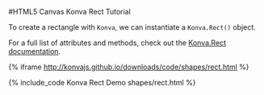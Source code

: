 
#HTML5 Canvas Konva Rect Tutorial

To create  a rectangle with `Konva`, we can instantiate a `Konva.Rect()` object.

For a full list of attributes and methods, check out the [Konva.Rect documentation](http://konva.github.io/api/Konva.Rect.html).

{% iframe http://konvajs.github.io/downloads/code/shapes/rect.html %}

{% include_code Konva Rect Demo shapes/rect.html %}
